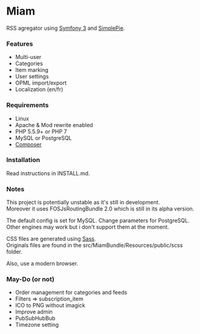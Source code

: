 # Miam

RSS agregator using [Symfony 3](https://symfony.com/) and [SimplePie](https://github.com/simplepie/simplepie).  

### Features

* Multi-user
* Categories
* Item marking
* User settings
* OPML import/export
* Localization (en/fr)

### Requirements

* Linux
* Apache & Mod rewrite enabled
* PHP 5.5.9+ or PHP 7  
* MySQL or PostgreSQL
* [Composer](https://getcomposer.org/download/)

### Installation

Read instructions in INSTALL.md.

### Notes

This project is potentially unstable as it's still in development.  
Moreover it uses FOSJsRoutingBundle 2.0 which is still in its alpha version.  

The default config is set for MySQL. Change parameters for PostgreSQL.  
Other engines may work but i don't support them at the moment.  

CSS files are generated using [Sass](http://sass-lang.com).  
Originals files are found in the src/MiamBundle/Resources/public/scss folder.  

Also, use a modern browser.  

### May-Do (or not)

- Order management for categories and feeds
- Filters => subscription_item
- ICO to PNG without imagick
- Improve admin
- PubSubHubBub
- Timezone setting